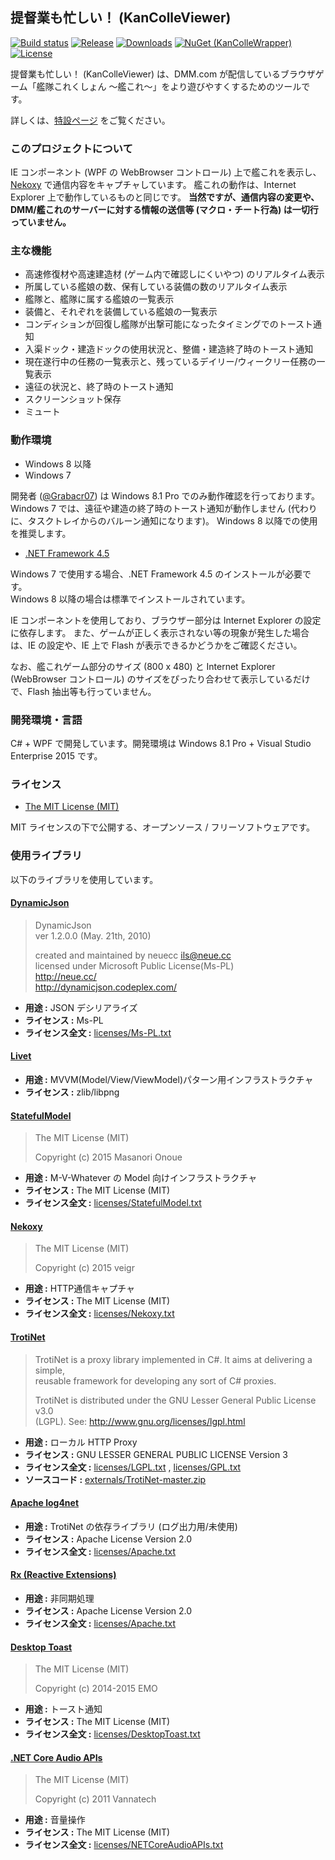 ﻿提督業も忙しい！ (KanColleViewer)
--

[![Build status](https://ci.appveyor.com/api/projects/status/g76k3nr3qh1v6hsr?svg=true)](https://ci.appveyor.com/project/the-best-flash/kancolleviewer)
[![Release](https://img.shields.io/github/release/the-best-flash/KanColleViewer.svg?style=flat-square)](https://github.com/the-best-flash/KanColleViewer/releases/latest)
[![Downloads](https://img.shields.io/github/downloads/the-best-flash/KanColleViewer/latest/total.svg?style=flat-square)](https://github.com/the-best-flash/KanColleViewer/releases/latest)
[![NuGet (KanColleWrapper)](https://img.shields.io/nuget/v/KanColleWrapper.svg?style=flat-square)](https://www.nuget.org/packages/KanColleWrapper/)
[![License](https://img.shields.io/github/license/the-best-flash/KanColleViewer.svg?style=flat-square)](https://github.com/the-best-flash/KanColleViewer/blob/develop/LICENSE.txt)


提督業も忙しい！ (KanColleViewer) は、DMM.com が配信しているブラウザゲーム「艦隊これくしょん ～艦これ～」をより遊びやすくするためのツールです。

詳しくは、[特設ページ](http://grabacr.net/kancolleviewer) をご覧ください。



### このプロジェクトについて

IE コンポーネント (WPF の WebBrowser コントロール) 上で艦これを表示し、[Nekoxy](https://github.com/veigr/Nekoxy) で通信内容をキャプチャしています。
艦これの動作は、Internet Explorer 上で動作しているものと同じです。
**当然ですが、通信内容の変更や、DMM/艦これのサーバーに対する情報の送信等 (マクロ・チート行為) は一切行っていません。**


### 主な機能

* 高速修復材や高速建造材 (ゲーム内で確認しにくいやつ) のリアルタイム表示
* 所属している艦娘の数、保有している装備の数のリアルタイム表示
* 艦隊と、艦隊に属する艦娘の一覧表示
* 装備と、それぞれを装備している艦娘の一覧表示
* コンディションが回復し艦隊が出撃可能になったタイミングでのトースト通知
* 入渠ドック・建造ドックの使用状況と、整備・建造終了時のトースト通知
* 現在遂行中の任務の一覧表示と、残っているデイリー/ウィークリー任務の一覧表示
* 遠征の状況と、終了時のトースト通知
* スクリーンショット保存
* ミュート



### 動作環境

* Windows 8 以降
* Windows 7

開発者 ([@Grabacr07](https://twitter.com/Grabacr07)) は Windows 8.1 Pro でのみ動作確認を行っております。
Windows 7 では、遠征や建造の終了時のトースト通知が動作しません (代わりに、タスクトレイからのバルーン通知になります)。 Windows 8 以降での使用を推奨します。

* [.NET Framework 4.5](http://www.microsoft.com/ja-jp/download/details.aspx?id=30653)

Windows 7 で使用する場合、.NET Framework 4.5 のインストールが必要です。  
Windows 8 以降の場合は標準でインストールされています。

IE コンポーネントを使用しており、ブラウザー部分は Internet Explorer の設定に依存します。 また、ゲームが正しく表示されない等の現象が発生した場合は、IE の設定や、IE 上で Flash が表示できるかどうかをご確認ください。

なお、艦これゲーム部分のサイズ (800 x 480) と Internet Explorer (WebBrowser コントロール) のサイズをぴったり合わせて表示しているだけで、Flash 抽出等も行っていません。



### 開発環境・言語

C# + WPF で開発しています。開発環境は Windows 8.1 Pro + Visual Studio Enterprise 2015 です。

### ライセンス

* [The MIT License (MIT)](LICENSE.txt)

MIT ライセンスの下で公開する、オープンソース / フリーソフトウェアです。

### 使用ライブラリ

以下のライブラリを使用しています。

#### [DynamicJson](http://dynamicjson.codeplex.com/)

> DynamicJson  
> ver 1.2.0.0 (May. 21th, 2010)
>
> created and maintained by neuecc <ils@neue.cc>  
> licensed under Microsoft Public License(Ms-PL)  
> http://neue.cc/  
> http://dynamicjson.codeplex.com/

* **用途 :** JSON デシリアライズ
* **ライセンス :** Ms-PL
* **ライセンス全文 :** [licenses/Ms-PL.txt](licenses/Ms-PL.txt)

#### [Livet](http://ugaya40.hateblo.jp/entry/Livet)

* **用途 :** MVVM(Model/View/ViewModel)パターン用インフラストラクチャ
* **ライセンス :** zlib/libpng

#### [StatefulModel](http://ugaya40.hateblo.jp/entry/StatefulModel)

> The MIT License (MIT)
>
> Copyright (c) 2015 Masanori Onoue

* **用途 :** M-V-Whatever の Model 向けインフラストラクチャ
* **ライセンス :** The MIT License (MIT)
* **ライセンス全文 :** [licenses/StatefulModel.txt](licenses/StatefulModel.txt)

#### [Nekoxy](https://github.com/veigr/Nekoxy)

> The MIT License (MIT)
>
> Copyright (c) 2015 veigr

* **用途 :** HTTP通信キャプチャ
* **ライセンス :** The MIT License (MIT)
* **ライセンス全文 :** [licenses/Nekoxy.txt](licenses/Nekoxy.txt)

#### [TrotiNet](https://github.com/krys-g/TrotiNet)

> TrotiNet is a proxy library implemented in C#. It aims at delivering a simple,  
> reusable framework for developing any sort of C# proxies.
>
> TrotiNet is distributed under the GNU Lesser General Public License v3.0  
> (LGPL). See: http://www.gnu.org/licenses/lgpl.html

* **用途 :** ローカル HTTP Proxy
* **ライセンス :** GNU LESSER GENERAL PUBLIC LICENSE Version 3
* **ライセンス全文 :** [licenses/LGPL.txt](licenses/LGPL.txt) , [licenses/GPL.txt](licenses/GPL.txt)
* **ソースコード :** [externals/TrotiNet-master.zip](externals/TrotiNet-master.zip)

#### [Apache log4net](https://logging.apache.org/log4net/)

* **用途 :** TrotiNet の依存ライブラリ (ログ出力用/未使用)
* **ライセンス :** Apache License Version 2.0
* **ライセンス全文 :** [licenses/Apache.txt](licenses/Apache.txt)

#### [Rx (Reactive Extensions)](https://rx.codeplex.com/)

* **用途 :** 非同期処理
* **ライセンス :** Apache License Version 2.0
* **ライセンス全文 :** [licenses/Apache.txt](licenses/Apache.txt)

#### [Desktop Toast](https://github.com/emoacht/DesktopToast)

> The MIT License (MIT)
>
> Copyright (c) 2014-2015 EMO

* **用途 :** トースト通知
* **ライセンス :** The MIT License (MIT)
* **ライセンス全文 :** [licenses/DesktopToast.txt](licenses/DesktopToast.txt)

#### [.NET Core Audio APIs](https://netcoreaudio.codeplex.com/)

> The MIT License (MIT)
>
> Copyright (c) 2011 Vannatech

* **用途 :** 音量操作
* **ライセンス :** The MIT License (MIT)
* **ライセンス全文 :** [licenses/NETCoreAudioAPIs.txt](licenses/NETCoreAudioAPIs.txt)
